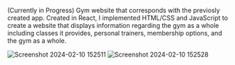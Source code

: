 (Currently in Progress)
Gym website that corresponds with the previosly created app. Created in React, I implemented HTML/CSS and JavaScript to create a website that displays information regarding the gym as a whole including classes it provides, personal trainers, membership options, and the gym as a whole.

![Screenshot 2024-02-10 152511](https://github.com/CScott17/gym-site/assets/90429126/14824f3e-5a6e-45a0-bfee-63b092adb1eb)
![Screenshot 2024-02-10 152528](https://github.com/CScott17/gym-site/assets/90429126/da73d02b-f08c-4174-b5c3-e5cc015075e6)
